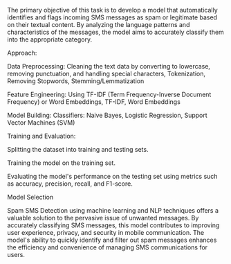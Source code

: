 The primary objective of this task is to develop a model that automatically identifies and flags incoming SMS messages as spam or legitimate based on their textual content. By analyzing the language patterns and characteristics of the messages, the model aims to accurately classify them into the appropriate category.

Approach:

Data Preprocessing: Cleaning the text data by converting to lowercase, removing punctuation, and handling special characters, Tokenization, Removing Stopwords, Stemming/Lemmatization

Feature Engineering: Using TF-IDF (Term Frequency-Inverse Document Frequency) or Word Embeddings, TF-IDF, Word Embeddings

Model Building: Classifiers: Naive Bayes, Logistic Regression, Support Vector Machines (SVM)

Training and Evaluation:

Splitting the dataset into training and testing sets.

Training the model on the training set.

Evaluating the model's performance on the testing set using metrics such as accuracy, precision, recall, and F1-score.

Model Selection

Spam SMS Detection using machine learning and NLP techniques offers a valuable solution to the pervasive issue of unwanted messages. By accurately classifying SMS messages, this model contributes to improving user experience, privacy, and security in mobile communication. The model's ability to quickly identify and filter out spam messages enhances the efficiency and convenience of managing SMS communications for users.
